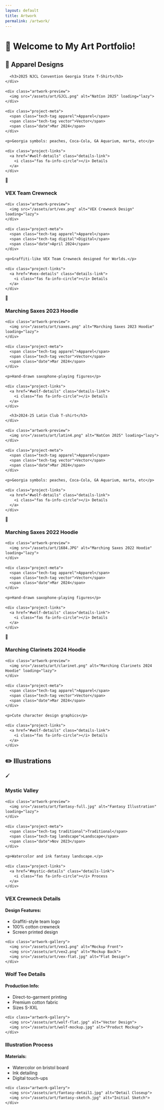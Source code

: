 ```yaml
---
layout: default
title: Artwork
permalink: /artwork/
---
```


# 🎨 Welcome to My Art Portfolio!

## 👕 Apparel Designs

<div class="projects-grid">
<!-- GJCL -->
  <div class="project-card" id="NJCL Convention 2025 Georgia State T-Shirt">
    <div class="project-header">
      
      <h3>2025 NJCL Convention Georgia State T-Shirt</h3>
    </div>
    
    <div class="artwork-preview">
      <img src="/assets/art/GJCL.png" alt="NatCon 2025" loading="lazy">
    </div>
    
    <div class="project-meta">
      <span class="tech-tag apparel">Apparel</span>
      <span class="tech-tag vector">Vector</span>
      <span class="date">Mar 2024</span>
    </div>
    
    <p>Georgia symbols: peaches, Coca-Cola, GA Aquarium, marta, etc</p>
    
    <div class="project-links">
      <a href="#wolf-details" class="details-link">
        <i class="fas fa-info-circle"></i> Details
      </a>
    </div>
  </div>
  
  <!-- Hoodie Design -->
  <div class="project-card" id="vex-crewneck">
    <div class="project-header">
      <span class="emoji-icon">🧥</span>
      <h3>VEX Team Crewneck</h3>
    </div>
    
    <div class="artwork-preview">
      <img src="/assets/art/vex.png" alt="VEX Crewneck Design" loading="lazy">
    </div>
    
    <div class="project-meta">
      <span class="tech-tag apparel">Apparel</span>
      <span class="tech-tag digital">Digital</span>
      <span class="date">April 2024</span>
    </div>
    
    <p>Graffiti-like VEX Team Crewneck designed for Worlds.</p>
    
    <div class="project-links">
      <a href="#vex-details" class="details-link">
        <i class="fas fa-info-circle"></i> Details
      </a>
    </div>
  </div>

  <!-- Sax hoodie 1 -->
  <div class="project-card" id="Marching Saxes 2023">
    <div class="project-header">
      <span class="emoji-icon">👕</span>
      <h3>Marching Saxes 2023 Hoodie</h3>
    </div>
    
    <div class="artwork-preview">
      <img src="/assets/art/saxes.png" alt="Marching Saxes 2023 Hoodie" loading="lazy">
    </div>
    
    <div class="project-meta">
      <span class="tech-tag apparel">Apparel</span>
      <span class="tech-tag vector">Vector</span>
      <span class="date">Mar 2024</span>
    </div>
    
    <p>Hand-drawn saxophone-playing figures</p>
    
    <div class="project-links">
      <a href="#wolf-details" class="details-link">
        <i class="fas fa-info-circle"></i> Details
      </a>
    </div>
  </div>
  
<!-- Latin club -->
  <div class="project-card" id="NJCL Convention 2025 Georgia State T-Shirt">
    <div class="project-header">
      
      <h3>2024-25 Latin Club T-shirt</h3>
    </div>
    
    <div class="artwork-preview">
      <img src="/assets/art/latin4.png" alt="NatCon 2025" loading="lazy">
    </div>
    
    <div class="project-meta">
      <span class="tech-tag apparel">Apparel</span>
      <span class="tech-tag vector">Vector</span>
      <span class="date">Mar 2024</span>
    </div>
    
    <p>Georgia symbols: peaches, Coca-Cola, GA Aquarium, marta, etc</p>
    
    <div class="project-links">
      <a href="#wolf-details" class="details-link">
        <i class="fas fa-info-circle"></i> Details
      </a>
    </div>
  </div>
  
  <!-- Sax hoodie 2 -->
  <div class="project-card" id="Marching Saxes 2022">
    <div class="project-header">
      <span class="emoji-icon">👕</span>
      <h3>Marching Saxes 2022 Hoodie</h3>
    </div>
    
    <div class="artwork-preview">
      <img src="/assets/art/1684.JPG" alt="Marching Saxes 2022 Hoodie" loading="lazy">
    </div>
    
    <div class="project-meta">
      <span class="tech-tag apparel">Apparel</span>
      <span class="tech-tag vector">Vector</span>
      <span class="date">Mar 2024</span>
    </div>
    
    <p>Hand-drawn saxophone-playing figures</p>
    
    <div class="project-links">
      <a href="#wolf-details" class="details-link">
        <i class="fas fa-info-circle"></i> Details
      </a>
    </div>
  </div>

<!-- Clarinet hoodie -->
  <div class="project-card" id="Marching Clarinets 2024">
    <div class="project-header">
      <span class="emoji-icon">👕</span>
      <h3>Marching Clarinets 2024 Hoodie</h3>
    </div>
    
    <div class="artwork-preview">
      <img src="/assets/art/clarinet.png" alt="Marching Clarinets 2024 Hoodie" loading="lazy">
    </div>
    
    <div class="project-meta">
      <span class="tech-tag apparel">Apparel</span>
      <span class="tech-tag vector">Vector</span>
      <span class="date">Mar 2024</span>
    </div>
    
    <p>Cute character design graphics</p>
    
    <div class="project-links">
      <a href="#wolf-details" class="details-link">
        <i class="fas fa-info-circle"></i> Details
      </a>
    </div>
  </div>

 

</div>

## ✏️ Illustrations

<div class="projects-grid">
  <!-- Digital Art -->
  <div class="project-card" id="mystic-valley">
    <div class="project-header">
      <span class="emoji-icon">🖌️</span>
      <h3>Mystic Valley</h3>
    </div>
    
    <div class="artwork-preview">
      <img src="/assets/art/fantasy-full.jpg" alt="Fantasy Illustration" loading="lazy">
    </div>
    
    <div class="project-meta">
      <span class="tech-tag traditional">Traditional</span>
      <span class="tech-tag landscape">Landscape</span>
      <span class="date">Nov 2023</span>
    </div>
    
    <p>Watercolor and ink fantasy landscape.</p>
    
    <div class="project-links">
      <a href="#mystic-details" class="details-link">
        <i class="fas fa-info-circle"></i> Process
      </a>
    </div>
  </div>
</div>

<!-- Details Sections -->
<div id="vex-details" class="project-details">
  <h3>VEX Crewneck Details</h3>
  <div class="details-content">
    <h4>Design Features:</h4>
    <ul>
      <li>Graffiti-style team logo</li>
      <li>100% cotton crewneck</li>
      <li>Screen printed design</li>
    </ul>
    
    <div class="artwork-gallery">
      <img src="/assets/art/vex1.png" alt="Mockup Front">
      <img src="/assets/art/vex2.png" alt="Mockup Back">
      <img src="/assets/art/vex-flat.jpg" alt="Flat Design">
    </div>
  </div>
</div>

<div id="wolf-details" class="project-details">
  <h3>Wolf Tee Details</h3>
  <div class="details-content">
    <h4>Production Info:</h4>
    <ul>
      <li>Direct-to-garment printing</li>
      <li>Premium cotton fabric</li>
      <li>Sizes S-XXL</li>
    </ul>
    
    <div class="artwork-gallery">
      <img src="/assets/art/wolf-flat.jpg" alt="Vector Design">
      <img src="/assets/art/wolf-mockup.jpg" alt="Product Mockup">
    </div>
  </div>
</div>

<div id="mystic-details" class="project-details">
  <h3>Illustration Process</h3>
  <div class="details-content">
    <h4>Materials:</h4>
    <ul>
      <li>Watercolor on bristol board</li>
      <li>Ink detailing</li>
      <li>Digital touch-ups</li>
    </ul>
    
    <div class="artwork-gallery">
      <img src="/assets/art/fantasy-detail1.jpg" alt="Detail Closeup">
      <img src="/assets/art/fantasy-sketch.jpg" alt="Initial Sketch">
    </div>
  </div>
</div>
